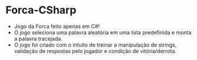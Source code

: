 # Forca-CSharp
- Jogo da Forca feito apenas em C#!
- O jogo seleciona uma palavra aleatória em uma lista predefinida e monta a palavra tracejada.
- O jogo foi criado com o intuito de treinar a manipulação de strings, validação de respostas pelo jogador e condição de vitória/derrota.
